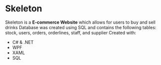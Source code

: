 # Skeleton
Skeleton is a **E-commerce Website** which allows for users to buy and sell drinks
Database was created using SQL and contains the following tables: stock, users, orders, orderlines, staff, and supplier
Created with:
 - C# & .NET
 - WPF
 - XAML
 - SQL
